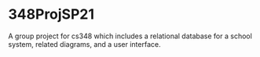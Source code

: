 # 348ProjSP21

A group project for cs348 which includes a relational database for a school system, related diagrams, and a user interface.
